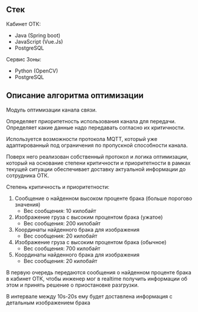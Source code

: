 ## Стек

Кабинет ОТК:
- Java (Spring boot)
- JavaScript (Vue.Js)
- PostgreSQL

Сервис Зоны:
- Python (OpenCV)
- PostgreSQL

## Описание алгоритма оптимизации


Модуль оптимизации канала связи.

Определяет приоритетность использования канала для передачи.
Определяет какие данные надо передавать согласно их критичности.

Используется возможности протокола MQTT, который уже адаптированный под ограничения по пропускной способности канала.

Поверх него реализован собственный протокол и логика оптимизации, который на основание степени критичности и приоритетности в рамках текущей ситуации обеспечивает доставку актуальной информации до сотрудника ОТК.


Степень критичность и приоритетности:

1) Сообщение о найденном высоком проценте брака (больше порогово значения)
   - Вес сообщения: 10 килобайт
2) Изображение груза с высоким процентом брака (ужатое)
   - Вес сообщения: 200 килобайт
3) Координаты найденного брака для изображения
   - Вес сообщения: 20 килобайт
4) Изображение груза с высоким процентом брака (обычное)
   - Вес сообщения: 700 килобайт
5) Координаты найденного брака для изображения
   - Вес сообщения: 20 килобайт


В первую очередь передаются сообщения о найденном проценте брака в кабинет ОТК, чтобы инженер мог в realtime получить информации об этом и принять решение о приостановке разгрузки.

В интервале между 10s-20s ему будет доставлена информация с детальным изображением брака 


